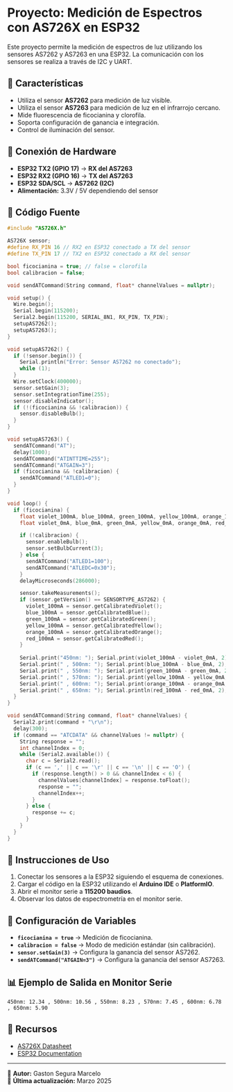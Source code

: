 # Proyecto: Medición de Espectros con AS726X en ESP32

Este proyecto permite la medición de espectros de luz utilizando los sensores AS7262 y AS7263 en una ESP32. La comunicación con los sensores se realiza a través de I2C y UART.

## 📌 Características
- Utiliza el sensor **AS7262** para medición de luz visible.
- Utiliza el sensor **AS7263** para medición de luz en el infrarrojo cercano.
- Mide fluorescencia de ficocianina y clorofila.
- Soporta configuración de ganancia e integración.
- Control de iluminación del sensor.

## 🔧 Conexión de Hardware
- **ESP32 TX2 (GPIO 17)** → **RX del AS7263**
- **ESP32 RX2 (GPIO 16)** → **TX del AS7263**
- **ESP32 SDA/SCL** → **AS7262 (I2C)**
- **Alimentación:** 3.3V / 5V dependiendo del sensor

## 📜 Código Fuente
```cpp
#include "AS726X.h"

AS726X sensor;
#define RX_PIN 16 // RX2 en ESP32 conectado a TX del sensor
#define TX_PIN 17 // TX2 en ESP32 conectado a RX del sensor

bool ficocianina = true; // false = clorofila
bool calibracion = false;

void sendATCommand(String command, float* channelValues = nullptr);

void setup() {
  Wire.begin();
  Serial.begin(115200);
  Serial2.begin(115200, SERIAL_8N1, RX_PIN, TX_PIN);
  setupAS7262();
  setupAS7263();
}

void setupAS7262() {
  if (!sensor.begin()) {
    Serial.println("Error: Sensor AS7262 no conectado");
    while (1);
  }
  Wire.setClock(400000);
  sensor.setGain(3);
  sensor.setIntegrationTime(255);
  sensor.disableIndicator();
  if (!(ficocianina && !calibracion)) {
    sensor.disableBulb();
  }
}

void setupAS7263() {
  sendATCommand("AT");
  delay(1000);
  sendATCommand("ATINTTIME=255");
  sendATCommand("ATGAIN=3");
  if (ficocianina && !calibracion) {
    sendATCommand("ATLED1=0");
  }
}

void loop() {
  if (ficocianina) {
    float violet_100mA, blue_100mA, green_100mA, yellow_100mA, orange_100mA, red_100mA;
    float violet_0mA, blue_0mA, green_0mA, yellow_0mA, orange_0mA, red_0mA;

    if (!calibracion) {
      sensor.enableBulb();
      sensor.setBulbCurrent(3);
    } else {
      sendATCommand("ATLED1=100");
      sendATCommand("ATLEDC=0x30");
    }
    delayMicroseconds(286000);

    sensor.takeMeasurements();
    if (sensor.getVersion() == SENSORTYPE_AS7262) {
      violet_100mA = sensor.getCalibratedViolet();
      blue_100mA = sensor.getCalibratedBlue();
      green_100mA = sensor.getCalibratedGreen();
      yellow_100mA = sensor.getCalibratedYellow();
      orange_100mA = sensor.getCalibratedOrange();
      red_100mA = sensor.getCalibratedRed();
    }
    
    Serial.print("450nm: "); Serial.print(violet_100mA - violet_0mA, 2);
    Serial.print(" , 500nm: "); Serial.print(blue_100mA - blue_0mA, 2);
    Serial.print(" , 550nm: "); Serial.print(green_100mA - green_0mA, 2);
    Serial.print(" , 570nm: "); Serial.print(yellow_100mA - yellow_0mA, 2);
    Serial.print(" , 600nm: "); Serial.print(orange_100mA - orange_0mA, 2);
    Serial.print(" , 650nm: "); Serial.println(red_100mA - red_0mA, 2);
  }
}

void sendATCommand(String command, float* channelValues) {
  Serial2.print(command + "\r\n");
  delay(300);
  if (command == "ATCDATA" && channelValues != nullptr) {
    String response = "";
    int channelIndex = 0;
    while (Serial2.available()) {
      char c = Serial2.read();
      if (c == ',' || c == '\r' || c == '\n' || c == 'O') {
        if (response.length() > 0 && channelIndex < 6) {
          channelValues[channelIndex] = response.toFloat();
          response = "";
          channelIndex++;
        }
      } else {
        response += c;
      }
    }
  }
}
```

## 🚀 Instrucciones de Uso
1. Conectar los sensores a la ESP32 siguiendo el esquema de conexiones.
2. Cargar el código en la ESP32 utilizando el **Arduino IDE** o **PlatformIO**.
3. Abrir el monitor serie a **115200 baudios**.
4. Observar los datos de espectrometría en el monitor serie.

## 📌 Configuración de Variables
- **`ficocianina = true`** → Medición de ficocianina.
- **`calibracion = false`** → Modo de medición estándar (sin calibración).
- **`sensor.setGain(3)`** → Configura la ganancia del sensor AS7262.
- **`sendATCommand("ATGAIN=3")`** → Configura la ganancia del sensor AS7263.

## 📊 Ejemplo de Salida en Monitor Serie
```
450nm: 12.34 , 500nm: 10.56 , 550nm: 8.23 , 570nm: 7.45 , 600nm: 6.78 , 650nm: 5.90
```

## 🔗 Recursos
- [AS726X Datasheet](https://ams.com/as726x)
- [ESP32 Documentation](https://docs.espressif.com/)

---
📌 **Autor:** Gaston Segura Marcelo  
📅 **Última actualización:** Marzo 2025

